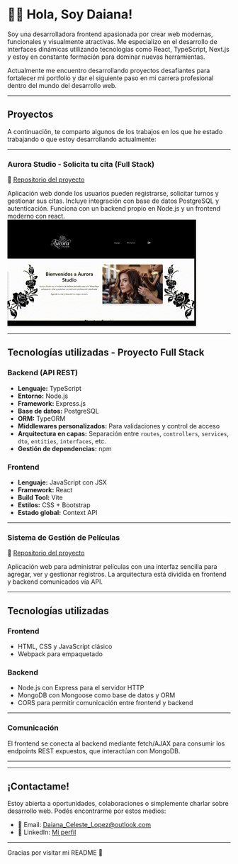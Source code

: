# 👩‍💻 Hola, Soy Daiana!

Soy una desarrolladora frontend apasionada por crear web modernas, funcionales y visualmente atractivas. Me especializo en el desarrollo de interfaces dinámicas utilizando tecnologías como React, TypeScript, Next.js y estoy en constante formación para dominar nuevas herramientas.

Actualmente me encuentro desarrollando proyectos desafiantes para fortalecer mi portfolio y dar el siguiente paso en mi carrera profesional dentro del mundo del desarrollo web.

---

## Proyectos

A continuación, te comparto algunos de los trabajos en los que he estado trabajando o que estoy desarrollando actualmente:

---

### Aurora Studio - Solicita tu cita (Full Stack)  
🔗 [Repositorio del proyecto](https://github.com/Daiana-L/AuroraStudio---Solicita-tu-cita)

Aplicación web donde los usuarios pueden registrarse, solicitar turnos y gestionar sus citas. Incluye integración con base de datos PostgreSQL y autenticación. Funciona con un backend propio en Node.js y un frontend moderno con react.
![Vista animada del proyecto](https://github.com/Daiana-L/Daiana-L/blob/5e0af2abeb5a2d1dd71d4c3a0e5623aa06a22d6f/V%C3%ADdeo%20sin%20t%C3%ADtulo%20%E2%80%90%20Hecho%20con%20Clipchamp.gif
)


---

## Tecnologías utilizadas - Proyecto Full Stack

### Backend (API REST)

- **Lenguaje:** TypeScript  
- **Entorno:** Node.js  
- **Framework:** Express.js  
- **Base de datos:** PostgreSQL  
- **ORM:** TypeORM  
- **Middlewares personalizados:** Para validaciones y control de acceso  
- **Arquitectura en capas:** Separación entre `routes`, `controllers`, `services`, `dto`, `entities`, `interfaces`, etc.  
- **Gestión de dependencias:** npm

###  Frontend

- **Lenguaje:** JavaScript con JSX  
- **Framework:** React  
- **Build Tool:** Vite  
- **Estilos:** CSS + Bootstrap  
- **Estado global:** Context API

---
### Sistema de Gestión de Películas
🔗 [Repositorio del proyecto](https://github.com/Daiana-L/Sistema-de-gestion-de-peliculas)


Aplicación web para administrar películas con una interfaz sencilla para agregar, ver y gestionar registros. La arquitectura está dividida en frontend y backend comunicados vía API.

---

## Tecnologías utilizadas

### Frontend

- HTML, CSS y JavaScript clásico
- Webpack para empaquetado  

### Backend
- Node.js con Express para el servidor HTTP  
- MongoDB con Mongoose como base de datos y ORM  
- CORS para permitir comunicación entre frontend y backend

---

### Comunicación

El frontend se conecta al backend mediante fetch/AJAX para consumir los endpoints REST expuestos, que interactúan con MongoDB.

---

---

## ¡Contactame!

Estoy abierta a oportunidades, colaboraciones o simplemente charlar sobre desarrollo web. Podés encontrarme por estos medios:

- 📧 Email: [Daiana_Celeste_Lopez@outlook.com](mailto:Daiana_Celeste_Lopez@outlook.com)
- 💼 LinkedIn: [Mi perfil](https://www.linkedin.com/in/daiana-celeste-lopez/)

---

  Gracias por visitar mi README 💜


